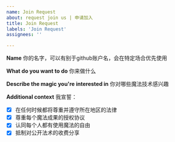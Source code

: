 ```yaml
---
name: Join Request
about: request join us | 申请加入
title: Join Request
labels: 'Join Request'
assignees: ''

---
```


**Name**
你的名字，可以有别于github账户名，会在特定场合优先使用

**What do you want to do**
你来做什么

**Describe the  magic you're interested in**
你对哪些魔法技术感兴趣

**Additional context**
我宣誓：  
- [x] 在任何时候都将尊重并遵守所在地区的法律
- [x] 尊重每个魔法成果的授权协议
- [x] 认同每个人都有使用魔法的自由
- [x] 抵制对公开法术的收费分享
